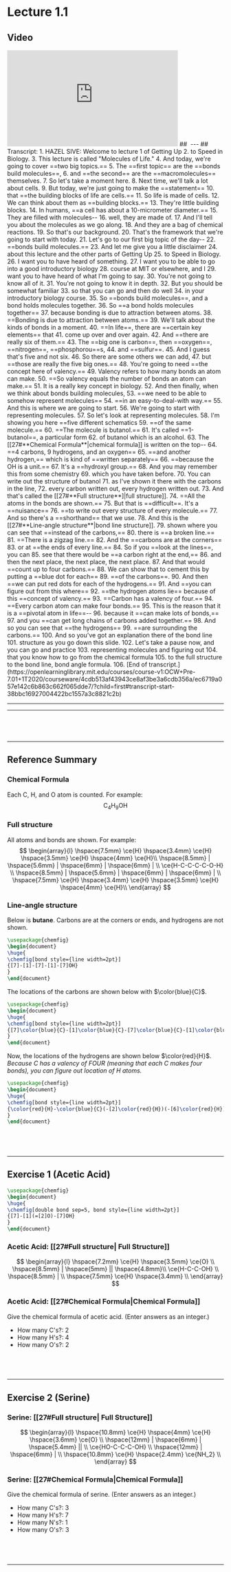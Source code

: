 
# Lecture 1.1
## Video
<iframe width="397" height="223" src="https://www.youtube.com/embed/HdV_r6aIcew" title="Lecture 1.1: The Molecules of Life — Representing Molecules" frameborder="0" allow="accelerometer; autoplay; clipboard-write; encrypted-media; gyroscope; picture-in-picture; web-share" allowfullscreen></iframe>
## ‎ 
---
## Transcript:
1. HAZEL SIVE: Welcome to lecture 1 of Getting Up
2. to Speed in Biology.
3. This lecture is called "Molecules of Life."
4. And today, we're going to cover ==two big topics.==
5. The ==first topic== are the ==bonds build molecules==,
6. and ==the second== are the ==macromolecules== themselves.
7. So let's take a moment here.
8. Next time, we'll talk a lot about cells.
9. But today, we're just going to make the ==statement==
10. that ==the building blocks of life are cells.==
11. So life is made of cells.
12. We can think about them as ==building blocks.==
13. They're little building blocks.
14. In humans, ==a cell has about a 10-micrometer diameter.==
15. They are filled with molecules--
16. well, they are made of.
17. And I'll tell you about the molecules as we go along.
18. And they are a bag of chemical reactions.
19. So that's our background.
20. That's the framework that we're going to start with today.
21. Let's go to our first big topic of the day--
22. ==bonds build molecules.==
23. And let me give you a little disclaimer
24. about this lecture and the other parts of Getting Up
25. to Speed in Biology.
26. I want you to have heard of something.
27. I want you to be able to go into a good introductory biology
28. course at MIT or elsewhere, and I
29. want you to have heard of what I'm going to say.
30. You're not going to know all of it.
31. You're not going to know it in depth.
32. But you should be somewhat familiar
33. so that you can go and then do well
34. in your introductory biology course.
35. So ==bonds build molecules==, and a bond holds molecules together.
36. So ==a bond holds molecules together==
37. because bonding is due to attraction between atoms.
38. ==Bonding is due to attraction between atoms.==
39. We'll talk about the kinds of bonds in a moment.
40. ==In life==, there are ==certain key elements== that
41. come up over and over again.
42. And ==there are really six of them.==
43. The ==big one is carbon==, then ==oxygen==, ==nitrogen==, ==phosphorou==s,
44. and ==sulfur==.
45. And I guess that's five and not six.
46. So there are some others we can add,
47. but ==those are really the five big ones.==
48. You're going to need ==the concept here of valency.==
49. Valency refers to how many bonds an atom can make.
50. ==So valency equals the number of bonds an atom can make.==
51. It is a really key concept in biology.
52. And then finally, when we think about bonds building molecules,
53. ==we need to be able to somehow represent molecules==
54. ==in an easy-to-deal-with way.==
55. And this is where we are going to start.
56. We're going to start with representing molecules.
57. So let's look at representing molecules.
58. I'm showing you here ==five different schematics
59. ==of the same molecule.==
60. ==The molecule is butanol.==
61. It's called ==1-butanol==, a particular form
62. of butanol which is an alcohol.
63. The [[27#**Chemical Formula**|chemical formula]] is written on the top--
64. ==4 carbons, 9 hydrogens, and an oxygen==
65. ==and another hydrogen,== which is kind of ==written separately==
66. ==because the OH is a unit.==
67. It's a ==hydroxyl group.==
68. And you may remember this from some chemistry
69. which you have taken before.
70. You can write out the structure of butanol
71. as I've shown it there with the carbons in the line,
72. every carbon written out, every hydrogen written out.
73. And that's called the [[27#**Full structure**]|full structure]].
74. ==All the atoms in the bonds are shown.==
75. But that is ==difficult==. It's a ==nuisance==
76. ==to write out every structure of every molecule.==
77. And so there's a ==shorthand== that we use.
78. And this is the [[27#**Line-angle structure**|bond line structure]].
79. shown where you can see that ==instead of the carbons,==
80. there is ==a broken line.==
81. ==There is a zigzag line.==
82. And the ==carbons are at the corners==
83. or at ==the ends of every line.==
84. So if you ==look at the lines==, you can
85. see that there would be ==a carbon right at the end,==
86. and then the next place, the next place, the next place.
87. And that would ==count up to four carbons.==
88. We can show that to cement this by putting a ==blue dot for each==
89. ==of the carbons==.
90. And then ==we can put red dots for each of the hydrogens.==
91. And ==you can figure out from this where==
92. ==the hydrogen atoms lie== because of this ==concept of valency.==
93. ==Carbon has a valency of four.==
94. ==Every carbon atom can make four bonds.==
95. This is the reason that it is a ==pivotal atom in life==--
96. because it ==can make lots of bonds,==
97. and you ==can get long chains of carbons added together.==
98. And so you can see that ==the hydrogens==
99. ==are surrounding the carbons.==
100. And so you've got an explanation there of the bond line
101. structure as you go down this slide.
102. Let's take a pause now, and you can go and practice
103. representing molecules and figuring out
104. that you know how to go from the chemical formula
105. to the full structure to the bond line, bond angle formula.
106. [End of transcript.](https://openlearninglibrary.mit.edu/courses/course-v1:OCW+Pre-7.01+1T2020/courseware/4cdb513af43943ce8af3be3a6cdb356a/ec6719a057e142c6b863c662f065dde7/?child=first#transcript-start-38bbc16927004422bc1557a3c8821c2b)

___
___
##  ‎ 
---
## Reference Summary
### **Chemical Formula**
Each C, H, and O atom is counted. For example: 
$$
	\mathrm{C_4H_9OH}
$$

### **Full structure**
All atoms and bonds are shown. For example:
$$
	\begin{array}{l}
	\hspace{7.5mm} \ce{H} \hspace{3.4mm} \ce{H} \hspace{3.5mm} \ce{H} \hspace{4mm} \ce{H}\\
	\hspace{8.5mm} | \hspace{5.6mm} | \hspace{6mm} | \hspace{6mm} | \\
	\ce{H-C-C-C-C-O-H} \\
	\hspace{8.5mm} | \hspace{5.6mm} | \hspace{6mm} | \hspace{6mm} | \\
	\hspace{7.5mm} \ce{H} \hspace{3.4mm} \ce{H} \hspace{3.5mm} \ce{H} \hspace{4mm} \ce{H}\\
	\end{array}
$$

### **Line-angle structure**
Below is **butane**. Carbons are at the corners or ends, and hydrogens are not shown.
```tikz
\usepackage{chemfig}
\begin{document}
\huge{
\chemfig[bond style={line width=2pt}]
{[7]-[1]-[7]-[1]-[7]OH}
}
\end{document}
```
The locations of the carbons are shown below with $\color{blue}{C}$.
```tikz
\usepackage{chemfig}
\begin{document}
\huge{
\chemfig[bond style={line width=2pt}]
{[7]\color{blue}{C}-[1]\color{blue}{C}-[7]\color{blue}{C}-[1]\color{blue}{C}-[7]OH}
}
\end{document}
```
Now, the locations of the hydrogens are shown below $\color{red}{H}$. 
_Because C has a valency of FOUR (meaning that each C makes four bonds), you can figure out location of H atoms._
```tikz
\usepackage{chemfig}
\begin{document}
\huge{
\chemfig[bond style={line width=2pt}]
{\color{red}{H}-\color{blue}{C}(-[2]\color{red}{H})(-[6]\color{red}{H})-[1]\color{blue}{C}(-[2]\color{red}{H})(-[6]\color{red}{H})-[7]\color{blue}{C}(-[2]\color{red}{H})(-[6]\color{red}{H})-[1]\color{blue}{C}(-[2]\color{red}{H})(-[6]\color{red}{H})-[7]OH}
}
\end{document}
```
##  ‎ 
---
## Exercise 1 (Acetic Acid)
```tikz
\usepackage{chemfig}
\begin{document}
\huge{
\chemfig[double bond sep=5, bond style={line width=2pt}]
{[7]-[1](=[2]O)-[7]OH}
}
\end{document}
```
### Acetic Acid: [[27#**Full structure**| Full Structure]]
$$
	\begin{array}{l}
	\hspace{7.2mm} \ce{H} \hspace{3.5mm} \ce{O} \\
	\hspace{8.5mm} | \hspace{5mm} || \hspace{4.8mm}\\
	\ce{H-C-C-OH} \\
	\hspace{8.5mm} | \\
	\hspace{7.5mm} \ce{H} \hspace{3.4mm} \\
	\end{array}
$$
### Acetic Acid: [[27#**Chemical Formula**|Chemical Formula]]
Give the chemical formula of acetic acid. (Enter answers as an integer.)
- How many C's?: 2
- How many H's?: 4
- How many O's?: 2
## ‎ 
___
## Exercise 2 (Serine)
### Serine: [[27#**Full structure**| Full Structure]]
$$
	\begin{array}{l}
	\hspace{10.8mm} \ce{H} \hspace{4mm} \ce{H} \hspace{3.6mm} \ce{O} \\
	\hspace{12mm} | \hspace{6mm} |  \hspace{5.4mm} || \\
	\ce{HO-C-C-C-OH} \\
	\hspace{12mm} | \hspace{6mm} | \\
	\hspace{10.8mm} \ce{H} \hspace{2.4mm} \ce{NH_2} \\
	\end{array}
$$
### Serine: [[27#**Chemical Formula**|Chemical Formula]]
Give the chemical formula of serine. (Enter answers as an integer.)
- How many C's?: 3
- How many H's?: 7
- How many N's?: 1
- How many O's?: 3

##  ‎ 
---